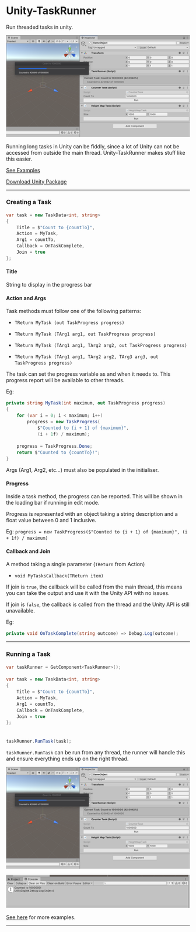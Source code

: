 # Unity-TaskRunner
Run threaded tasks in unity.


![Running Task](./Docs/Running-Task.png)


Running long tasks in Unity can be fiddly, since a lot of Unity can not be accessed from outside the main thread.
Unity-TaskRunner makes stuff like this easier.


[See Examples](./Assets/Scripts/Tasks/Examples)

[Download Unity Package](https://github.com/manoadamro/Unity-TaskRunner/releases)


---

### Creating a Task

```csharp
var task = new TaskData<int, string>
{
    Title = $"Count to {countTo}",
    Action = MyTask,
    Arg1 = countTo,
    Callback = OnTaskComplete,
    Join = true
};

```


#### Title

String to display in the progress bar


#### Action and Args

Task methods must follow one of the following patterns:

- `TReturn MyTask (out TaskProgress progress)`

- `TReturn MyTask (TArg1 arg1, out TaskProgress progress)`

- `TReturn MyTask (TArg1 arg1, TArg2 arg2, out TaskProgress progress)`

- `TReturn MyTask (TArg1 arg1, TArg2 arg2, TArg3 arg3, out TaskProgress progress)`


The task can set the progress variable as and when it needs to.
This progress report will be available to other threads.

Eg:
```csharp
private string MyTask(int maximum, out TaskProgress progress)
{
    for (var i = 0; i < maximum; i++)
        progress = new TaskProgress(
            $"Counted to {i + 1} of {maximum}",
            (i + 1f) / maximum);

    progress = TaskProgress.Done;
    return $"Counted to {countTo}!";
}
```


Args (Arg1, Arg2, etc...) must also be populated in the initialiser.



#### Progress


Inside a task method, the progress can be reported. 
This will be shown in the loading bar if running in edit mode.

Progress is represented with an object taking a string description and a float value between 0 and 1 inclusive.

Eg: `progress = new TaskProgress($"Counted to {i + 1} of {maximum}", (i + 1f) / maximum)`



#### Callback and Join

A method taking a single parameter (`TReturn` from Action)

- `void MyTasksCallback(TReturn item)`


If join is `true`, the callback will be called from the main thread, this means you can take the output and use it with the Unity API with no issues.

If join is `false`, the callback is called from the thread and the Unity API is still unavailable.


Eg:
```csharp
private void OnTaskComplete(string outcome) => Debug.Log(outcome);
```


---


### Running a Task


```csharp
var taskRunner = GetComponent<TaskRunner>();

var task = new TaskData<int, string>
{
    Title = $"Count to {countTo}",
    Action = MyTask,
    Arg1 = countTo,
    Callback = OnTaskComplete,
    Join = true
};


taskRunner.RunTask(task);

```


`taskRunner.RunTask` can be run from any thread, the runner will handle this and ensure everything ends up on the right thread.


![Running Task](./Docs/Running-Task.png)

![Completed Task](./Docs/Task-Complete.png)


[See here](./Assets/Scripts/Tasks/Examples) for more examples.


---